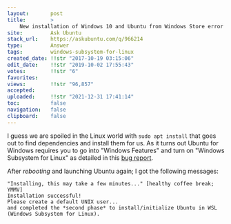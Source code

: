 ```yaml
---
layout:       post
title:        >
    New installation of Windows 10 and Ubuntu from Windows Store error
site:         Ask Ubuntu
stack_url:    https://askubuntu.com/q/966214
type:         Answer
tags:         windows-subsystem-for-linux
created_date: !!str "2017-10-19 03:15:06"
edit_date:    !!str "2019-10-02 17:55:43"
votes:        !!str "6"
favorites:    
views:        !!str "96,857"
accepted:     
uploaded:     !!str "2021-12-31 17:41:14"
toc:          false
navigation:   false
clipboard:    false
---
```


I guess we are spoiled in the Linux world with `sudo apt install` that goes out to find dependencies and install them for us. As it turns out Ubuntu for Windows requires you to go into "Windows Features" and turn on "Windows Subsystem for Linux" as detailed in this [bug report](https://github.com/Microsoft/BashOnWindows/issues/2316).

After *rebooting* and launching Ubuntu again; I got the following messages:

``` 
"Installing, this may take a few minutes..." [healthy coffee break; YMMV]
Installation successful!
Please create a default UNIX user...
and completed the *second phase* to install/initialize Ubuntu in WSL (Windows Subsystem for Linux).
```

